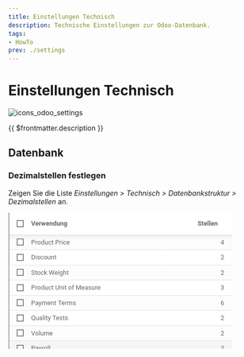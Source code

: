 ```yaml
---
title: Einstellungen Technisch
description: Technische Einstellungen zur Odoo-Datenbank.
tags:
- HowTo
prev: ./settings
---
```

# Einstellungen Technisch
![icons_odoo_settings](assets/icons_odoo_settings.png)

{{ $frontmatter.description }}

## Datenbank

### Dezimalstellen festlegen

Zeigen Sie die Liste *Einstellungen > Technisch > Datenbankstruktur > Dezimalstellen* an.

![](assets/Einstellungen%20Technisch%20Dezimalstellen.png)

